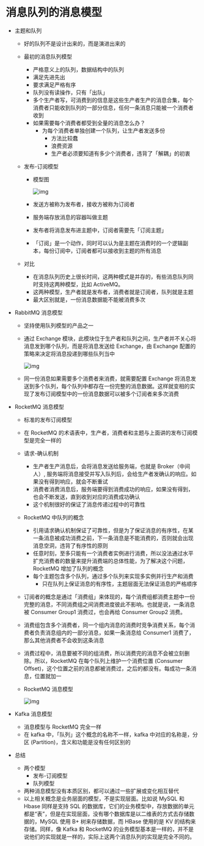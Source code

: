 # 消息队列的消息模型

- 主题和队列

  - 好的队列不是设计出来的，而是演进出来的

  - 最初的消息队列模型

    - 严格意义上的队列，数据结构中的队列
    - 满足先进先出
    - 要求满足严格有序
    - 队列没有读操作，只有「出队」
    - 多个生产者写，可消费到的信息是这些生产者生产的消息合集，每个消费者只能收到队列的一部分信息，任何一条消息只能被一个消费者收到
    - 如果需要每个消费者都受到全量的消息怎么办？
      - 为每个消费者单独创建一个队列，让生产者发送多份
        - 方法比较蠢
        - 浪费资源
        - 生产者必须要知道有多少个消费者，违背了「解耦」的初衷

  - 发布-订阅模型

    - 模型图

      ![img](https://mubu.com/document_image/58b818ad-8383-41dd-ac05-dc6d85637678-5127810.jpg)

    - 发送方被称为发布者，接收方被称为订阅者

    - 服务端存放消息的容器叫做主题

    - 发布者将消息发布进主题中，订阅者需要先「订阅主题」

    - 「订阅」是一个动作，同时可以认为是主题在消费时的一个逻辑副本，每份订阅中，订阅者都可以接收到主题的所有消息

  - 对比

    - 在消息队列历史上很长时间，这两种模式是并存的，有些消息队列同时支持这两种模型，比如 ActiveMQ。
    - 这两种模型，生产者就是发布者，消费者就是订阅者，队列就是主题
    - 最大区别就是，一份消息数据能不能被消费多次

- RabbitMQ 消息模型

  - 坚持使用队列模型的产品之一

  - 通过 Exchange 模块，此模块位于生产者和队列之间，生产者并不关心将消息发到哪个队列，而是将消息发送给 Exchange，由 Exchange 配置的策略来决定将消息投递到哪些队列当中

    ![img](https://mubu.com/document_image/edf6815c-17e7-4204-ad36-61e22c716555-5127810.jpg)

  - 同一份消息如果需要多个消费者来消费，就需要配置 Exchange 将消息发送到多个队列，每个队列中都存在一份完整的消息数据。这样就变相的实现了发布订阅模型中的一份消息数据可以被多个订阅者来多次消费

- RocketMQ 消息模型

  - 标准的发布订阅模型

  - 在 RocketMQ 的术语表中，生产者，消费者和主题与上面讲的发布订阅模型是完全一样的

  - 请求-确认机制

    - 生产者生产消息后，会将消息发送给服务端，也就是 Broker（中间人）, 服务端将消息接受并写入队列后，会给生产者发确认的响应。如果没有得到响应，就会不断重试
    - 消费者消费消息后，服务端要得到消费成功的响应，如果没有得到，也会不断发送，直到收到对应的消费成功确认
    - 这个机制很好的保证了消息传递过程中的可靠性

  - RocketMQ 中队列的概念

    - 引用请求确认机制保证了可靠性，但是为了保证消息的有序性，在某一条消息被成功消费之前，下一条消息是不能消费的，否则就会出现消息空洞，违背了有序性的原则
    - 任意时刻，至多只能有一个消费者实例进行消费，所以没法通过水平扩充消费者的数量来提升消费端的总体性能，为了解决这个问题，RocketMQ 增加了队列的概念
    - 每个主题包含多个队列，通过多个队列来实现多实例并行生产和消费
      - 只在队列上保证消息的有序性，主题层面无法保证消息的严格顺序

  - 订阅者的概念是通过「消费组」来体现的，每个消费组都消费主题中一份完整的消息，不同消费组之间消费进度彼此不影响。也就是说，一条消息被 Consumer Group1 消费过，也会再给 Consumer Group2 消费。

  - 消费组包含多个消费者，同一个组内消息的消费时竞争消费关系，每个消费者负责消息组内的一部分消息，如果一条消息给 Consumer1 消费了，那么其他消费者不会收到这条消息

  - 消费过程中，消息要被不同的组消费，所以消费完的消息不会被立刻删除。所以，RocketMQ 在每个队列上维护一个消费位置 (Consumer Offset)，这个位置之前的消息都被消费过，之后的都没有。每成功一条消息，位置就加一

  - RocketMQ 消息模型

    ![img](https://mubu.com/document_image/67280ed3-9cad-4bab-bccb-e1fd77a0d7fc-5127810.jpg)

- Kafka 消息模型

  - 消息模型与 RocketMQ 完全一样
  - 在 kafka 中，「队列」这个概念的名称不一样，kafka 中对应的名称是，分区 (Partition)，含义和功能是没有任何区别的

- 总结

  - 两个模型
    - 发布-订阅模型
    - 队列模型
  - 两种消息模型没有本质区别，都可以通过一些扩展或变化相互替代
  - 以上相关概念是业务层面的模型，不是实现层面。比如说 MySQL 和 Hbase 同样是支持 SQL 的数据库，它们的业务模型中，存放数据的单元都是“表”，但是在实现层面，没有哪个数据库是以二维表的方式去存储数据的，MySQL 使用 B+ 树来存储数据，而 HBase 使用的是 KV 的结构来存储。同样，像 Kafka 和 RocketMQ 的业务模型基本是一样的，并不是说他们的实现就是一样的，实际上这两个消息队列的实现是完全不同的。
